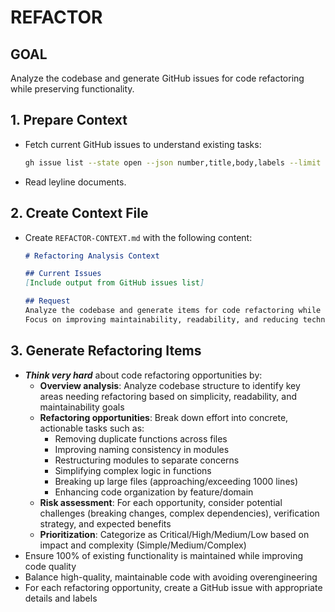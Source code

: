 # REFACTOR

## GOAL
Analyze the codebase and generate GitHub issues for code refactoring while preserving functionality.

## 1. Prepare Context
- Fetch current GitHub issues to understand existing tasks:
  ```bash
  gh issue list --state open --json number,title,body,labels --limit 100
  ```
- Read leyline documents.

## 2. Create Context File
- Create `REFACTOR-CONTEXT.md` with the following content:
  ```markdown
  # Refactoring Analysis Context

  ## Current Issues
  [Include output from GitHub issues list]

  ## Request
  Analyze the codebase and generate items for code refactoring while preserving functionality.
  Focus on improving maintainability, readability, and reducing technical debt.
  ```

## 3. Generate Refactoring Items
- ***Think very hard*** about code refactoring opportunities by:
  - **Overview analysis**: Analyze codebase structure to identify key areas needing refactoring based on simplicity, readability, and maintainability goals
  - **Refactoring opportunities**: Break down effort into concrete, actionable tasks such as:
    - Removing duplicate functions across files
    - Improving naming consistency in modules
    - Restructuring modules to separate concerns
    - Simplifying complex logic in functions
    - Breaking up large files (approaching/exceeding 1000 lines)
    - Enhancing code organization by feature/domain
  - **Risk assessment**: For each opportunity, consider potential challenges (breaking changes, complex dependencies), verification strategy, and expected benefits
  - **Prioritization**: Categorize as Critical/High/Medium/Low based on impact and complexity (Simple/Medium/Complex)
- Ensure 100% of existing functionality is maintained while improving code quality
- Balance high-quality, maintainable code with avoiding overengineering
- For each refactoring opportunity, create a GitHub issue with appropriate details and labels
